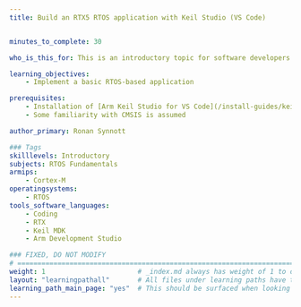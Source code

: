 ```yaml
---
title: Build an RTX5 RTOS application with Keil Studio (VS Code)


minutes_to_complete: 30

who_is_this_for: This is an introductory topic for software developers new to RTOS development.

learning_objectives: 
    - Implement a basic RTOS-based application

prerequisites:
    - Installation of [Arm Keil Studio for VS Code](/install-guides/keilstudio_vs)
    - Some familiarity with CMSIS is assumed

author_primary: Ronan Synnott

### Tags
skilllevels: Introductory
subjects: RTOS Fundamentals
armips:
    - Cortex-M
operatingsystems:
    - RTOS
tools_software_languages:
    - Coding
    - RTX
    - Keil MDK
    - Arm Development Studio

### FIXED, DO NOT MODIFY
# ================================================================================
weight: 1                       # _index.md always has weight of 1 to order correctly
layout: "learningpathall"       # All files under learning paths have this same wrapper
learning_path_main_page: "yes"  # This should be surfaced when looking for related content. Only set for _index.md of learning path content.
---
```

